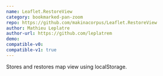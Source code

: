 ```yaml
---
name: Leaflet.RestoreView
category: bookmarked-pan-zoom
repo: https://github.com/makinacorpus/Leaflet.RestoreView
author: Mathieu Leplatre
author-url: https://github.com/leplatrem
demo: 
compatible-v0:
compatible-v1: true
---
```


Stores and restores map view using localStorage.
